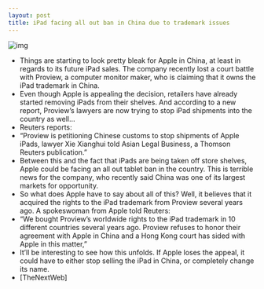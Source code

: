 ```yaml
---
layout: post
title: iPad facing all out ban in China due to trademark issues
---
```

![img](http://media.idownloadblog.com/wp-content/uploads/2012/02/ipad-shelves.jpg)
* Things are starting to look pretty bleak for Apple in China, at least in regards to its future iPad sales. The company recently lost a court battle with Proview, a computer monitor maker, who is claiming that it owns the iPad trademark in China.
* Even though Apple is appealing the decision, retailers have already started removing iPads from their shelves. And according to a new report, Proview’s lawyers are now trying to stop iPad shipments into the country as well…
* Reuters reports:
* “Proview is petitioning Chinese customs to stop shipments of Apple iPads, lawyer Xie Xianghui told Asian Legal Business, a Thomson Reuters publication.”
* Between this and the fact that iPads are being taken off store shelves, Apple could be facing an all out tablet ban in the country. This is terrible news for the company, who recently said China was one of its largest markets for opportunity.
* So what does Apple have to say about all of this? Well, it believes that it acquired the rights to the iPad trademark from Proview several years ago. A spokeswoman from Apple told Reuters:
* “We bought Proview’s worldwide rights to the iPad trademark in 10 different countries several years ago. Proview refuses to honor their agreement with Apple in China and a Hong Kong court has sided with Apple in this matter,”
* It’ll be interesting to see how this unfolds. If Apple loses the appeal, it could have to either stop selling the iPad in China, or completely change its name.
* [TheNextWeb]

